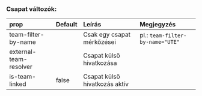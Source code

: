 ### Csapat változók:

| prop                   | Default | Leírás                        | Megjegyzés                       |
| :--------------------- | :------ | :---------------------------- | :------------------------------- |
| team-filter-by-name    |         | Csak egy csapat mérkőzései    | pl.: `team-filter-by-name="UTE"` |
| external-team-resolver |         | Csapat külső hivatkozása      |                                  |
| is-team-linked         | false   | Csapat külső hivatkozás aktív |                                  |
